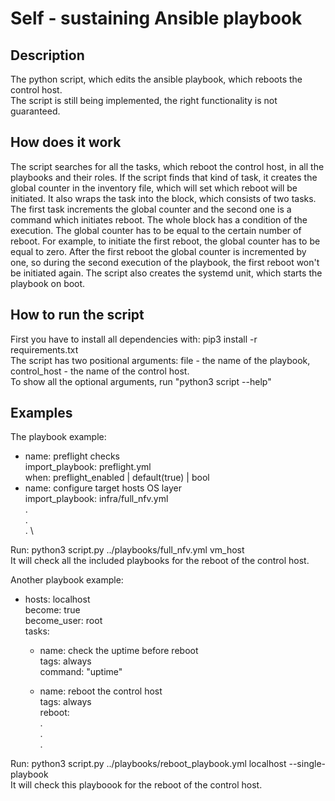 # Self - sustaining Ansible playbook

## Description
The python script, which edits the ansible playbook, which reboots the control host. \
The script is still being implemented, the right functionality is not guaranteed.

## How does it work
The script searches for all the tasks, which reboot the control host, in all the playbooks and their roles. If the script finds that kind of task, it creates the global counter in the inventory file, which will set which reboot will be initiated. It also wraps the task into the block, which consists of two tasks. The first task increments the global counter and the second one is a command which initiates reboot. The whole block has a condition of the execution. The global counter has to be equal to the certain number of reboot. For example, to initiate the first reboot, the global counter has to be equal to zero. After the first reboot the global counter is incremented by one, so during the second execution of the playbook, the first reboot won't be initiated again. The script also creates the systemd unit, which starts the playbook on boot. 

## How to run the script
First you have to install all dependencies with: pip3 install -r requirements.txt \
The script has two positional arguments: file - the name of the playbook, control_host - the name of the control host. \
To show all the optional arguments, run "python3 script --help"

## Examples
The playbook example:
- name: preflight checks \
  import_playbook: preflight.yml \
  when: preflight_enabled | default(true) | bool
- name: configure target hosts OS layer \
  import_playbook: infra/full_nfv.yml \
  . \
  . \
  . \

Run: python3 script.py ../playbooks/full_nfv.yml vm_host \
It will check all the included playbooks for the reboot of the control host.


Another playbook example:
- hosts: localhost \
  become: true \
  become_user: root \
  tasks: 
    - name: check the uptime before reboot \
      tags: always \
      command: "uptime" 

    - name: reboot the control host \
      tags: always \
      reboot: \
    . \
    . \
    . 

Run: python3 script.py ../playbooks/reboot_playbook.yml localhost --single-playbook \
It will check this playboook for the reboot of the control host.